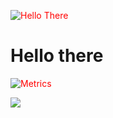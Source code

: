 ![Hello There](https://user-images.githubusercontent.com/57007680/118959394-e9d57e00-b97f-11eb-9b99-e0b2afe69d33.png)

<p class="exampleText">
<h1>Hello there</h1>
</P>


![Metrics](https://metrics.lecoq.io/harshptl14?template=classic&languages=1&followup=1&stars=1&pagespeed=1&tweets=1&projects=1&pagespeed.detailed=false&pagespeed.screenshot=false&projects.limit=4&tweets.limit=2&stars.limit=4&config.timezone=Asia%2FCalcutta)


![](https://komarev.com/ghpvc/?username=harshptl14&color=green)


<!--

Here are some ideas to get you started:

- 🔭 I’m currently working on ...
- 🌱 I’m currently learning ...
- 👯 I’m looking to collaborate on ...
- 🤔 I’m looking for help with ...
- 💬 Ask me about ...
- 📫 How to reach me: ...
- 😄 Pronouns: ...
- ⚡ Fun fact: ...
-->

<style>
p{
    color:red;
}
</style>
